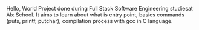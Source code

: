 Hello, World
Project done during Full Stack Software Engineering studiesat Alx School. It aims to learn about what is entry point, basics commands (puts, printf, putchar), compilation process with gcc in C language.

